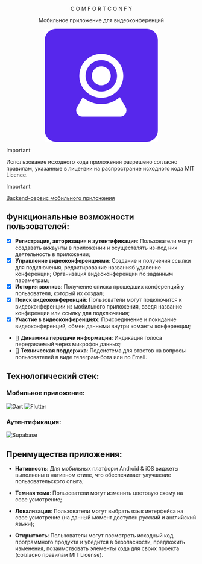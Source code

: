 <div style="text-align: center;">

  C O M F O R T C O N F Y

  Мобильное приложение для видеоконференций 

  <img src="assets/logo.svg" alt="Альтернативный текст" style="display: block; margin: auto;">

</div>

>[!IMPORTANT]
> Использование исходного кода приложения разрешено согласно правилам, указанные в лицензии на распространие исходного кода MIT Licence. 


>[!IMPORTANT]
>[Backend-сервис мобильного приложения](https://github.com/EgorSborschikov/conferences_backend/)
  

## Функциональные возможности пользователей:

- [X] **Регистрация, авторизация и аутентификация**: Пользователи могут создавать аккаунты в приложении и осущесталять из-под них деятельность в приложении;
- [X] **Управление видеоконференциями**: Создание и получения ссылки для подключения, редактирование названияб удаление конференции; Организация видеоконференции по заданным параметрам;
- [X] **История звонков**: Получение списка прошедших конференций у пользователя, который их создал;
- [X] **Поиск видеоконференций**: Пользователи могут подключится к видеоконференции из мобильного приложения, введя название конференции или ссылку для подключения;
- [X] **Участие в видеоконференциях**: Присоединение и покидание видеоконференций, обмен данными внутри команты конференции;
- [] **Динамика передачи информации**: Индикация голоса передаваемый через микрофон данных;
- [] **Техническая поддержка**: Подсистема для ответов на вопросы пользователей в виде телеграм-бота или по Email.

## Технологический стек:

### Мобильное приложение:

![Dart](https://img.shields.io/badge/-Dart-0175C2?style=for-the-badge&logo=dart&logoColor=white)
![Flutter](https://img.shields.io/badge/-Flutter-02569B?style=for-the-badge&logo=flutter&logoColor=white)


### Аутентификация:
![Supabase](https://img.shields.io/badge/-Supabase-3ECF8E?style=for-the-badge&logo=supabase&logoColor=white)


## Преимущества приложения:

- **Нативность**: Для мобильных платформ Android & iOS виджеты выполнены в нативном стиле, что обеспечивает улучшение пользовательского опыта;

- **Темная тема**: Пользователи могут изменить цветовую схему на сове усмотрение;

- **Локализация**: Пользователи могут выбрать язык интерфейса на свое усмотрение (на данный момент доступен русский и английский языки);

- **Открытость**: Пользователи могут посмотреть исходный код программного продукта и убедится в безопасности, предложить изменения, позаимствовать элементы кода для своих проекта (согласно правилам MIT License).

